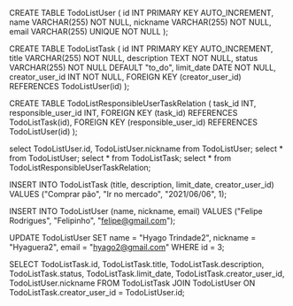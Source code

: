 CREATE TABLE TodoListUser (
	id INT PRIMARY KEY AUTO_INCREMENT, 
    name VARCHAR(255) NOT NULL, 
    nickname VARCHAR(255) NOT NULL, 
    email VARCHAR(255) UNIQUE NOT NULL
);

CREATE TABLE TodoListTask (
	id INT PRIMARY KEY AUTO_INCREMENT, 
    title VARCHAR(255) NOT NULL, 
    description TEXT NOT NULL, 
    status VARCHAR(255) NOT NULL DEFAULT "to_do",
    limit_date DATE NOT NULL,
    creator_user_id INT NOT NULL,
    FOREIGN KEY (creator_user_id) REFERENCES TodoListUser(id)
);

CREATE TABLE TodoListResponsibleUserTaskRelation (
	task_id INT,
    responsible_user_id INT,
    FOREIGN KEY (task_id) REFERENCES TodoListTask(id),
    FOREIGN KEY (responsible_user_id) REFERENCES TodoListUser(id)
);

select TodoListUser.id, TodoListUser.nickname from TodoListUser;
select * from TodoListUser;
select * from TodoListTask;
select * from TodoListResponsibleUserTaskRelation;

INSERT INTO TodoListTask (title, description, limit_date, creator_user_id)
VALUES ("Comprar pão", "Ir no mercado", "2021/06/06", 1);

INSERT INTO TodoListUser (name, nickname, email)
VALUES ("Felipe Rodrigues", "Felipinho", "felipe@gmail.com");

UPDATE TodoListUser 
SET name = "Hyago Trindade2", nickname = "Hyaguera2", email = "hyago2@gmail.com"
WHERE id = 3;

SELECT TodoListTask.id,
TodoListTask.title,
TodoListTask.description,
TodoListTask.status,
TodoListTask.limit_date,
TodoListTask.creator_user_id,
TodoListUser.nickname
FROM TodoListTask
JOIN TodoListUser
ON TodoListTask.creator_user_id = TodoListUser.id;